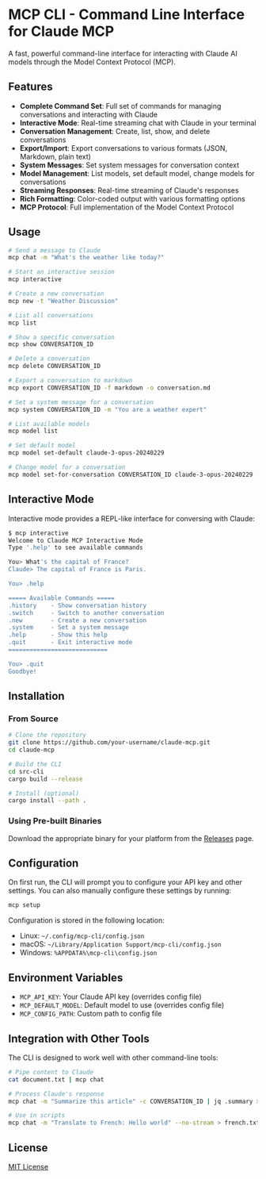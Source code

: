 # MCP CLI - Command Line Interface for Claude MCP

A fast, powerful command-line interface for interacting with Claude AI models through the Model Context Protocol (MCP).

## Features

- **Complete Command Set**: Full set of commands for managing conversations and interacting with Claude
- **Interactive Mode**: Real-time streaming chat with Claude in your terminal
- **Conversation Management**: Create, list, show, and delete conversations
- **Export/Import**: Export conversations to various formats (JSON, Markdown, plain text)
- **System Messages**: Set system messages for conversation context
- **Model Management**: List models, set default model, change models for conversations
- **Streaming Responses**: Real-time streaming of Claude's responses
- **Rich Formatting**: Color-coded output with various formatting options
- **MCP Protocol**: Full implementation of the Model Context Protocol

## Usage

```bash
# Send a message to Claude
mcp chat -m "What's the weather like today?"

# Start an interactive session
mcp interactive

# Create a new conversation
mcp new -t "Weather Discussion"

# List all conversations
mcp list

# Show a specific conversation
mcp show CONVERSATION_ID

# Delete a conversation
mcp delete CONVERSATION_ID

# Export a conversation to markdown
mcp export CONVERSATION_ID -f markdown -o conversation.md

# Set a system message for a conversation
mcp system CONVERSATION_ID -m "You are a weather expert"

# List available models
mcp model list

# Set default model
mcp model set-default claude-3-opus-20240229

# Change model for a conversation
mcp model set-for-conversation CONVERSATION_ID claude-3-opus-20240229
```

## Interactive Mode

Interactive mode provides a REPL-like interface for conversing with Claude:

```bash
$ mcp interactive
Welcome to Claude MCP Interactive Mode
Type '.help' to see available commands

You> What's the capital of France?
Claude> The capital of France is Paris.

You> .help

===== Available Commands =====
.history    - Show conversation history
.switch     - Switch to another conversation
.new        - Create a new conversation
.system     - Set a system message
.help       - Show this help
.quit       - Exit interactive mode
============================

You> .quit
Goodbye!
```

## Installation

### From Source

```bash
# Clone the repository
git clone https://github.com/your-username/claude-mcp.git
cd claude-mcp

# Build the CLI
cd src-cli
cargo build --release

# Install (optional)
cargo install --path .
```

### Using Pre-built Binaries

Download the appropriate binary for your platform from the [Releases](https://github.com/your-username/claude-mcp/releases) page.

## Configuration

On first run, the CLI will prompt you to configure your API key and other settings. 
You can also manually configure these settings by running:

```bash
mcp setup
```

Configuration is stored in the following location:
- Linux: `~/.config/mcp-cli/config.json`
- macOS: `~/Library/Application Support/mcp-cli/config.json`
- Windows: `%APPDATA%\mcp-cli\config.json`

## Environment Variables

- `MCP_API_KEY`: Your Claude API key (overrides config file)
- `MCP_DEFAULT_MODEL`: Default model to use (overrides config file)
- `MCP_CONFIG_PATH`: Custom path to config file

## Integration with Other Tools

The CLI is designed to work well with other command-line tools:

```bash
# Pipe content to Claude
cat document.txt | mcp chat

# Process Claude's response
mcp chat -m "Summarize this article" -c CONVERSATION_ID | jq .summary > summary.txt

# Use in scripts
mcp chat -m "Translate to French: Hello world" --no-stream > french.txt
```

## License

[MIT License](LICENSE)
